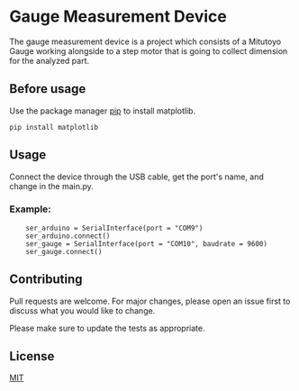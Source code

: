 # Gauge Measurement Device

The gauge measurement device is a project which consists of a Mitutoyo Gauge working alongside to a step motor that is going to collect dimension for the analyzed part.

## Before usage
Use the package manager [pip](https://pip.pypa.io/en/stable/) to install matplotlib.
```
pip install matplotlib
```

## Usage
Connect the device through the USB cable, get the port's name, and change in the main.py.

### Example:
```
    ser_arduino = SerialInterface(port = "COM9")
    ser_arduino.connect()
    ser_gauge = SerialInterface(port = "COM10", baudrate = 9600)
    ser_gauge.connect()
```

## Contributing
Pull requests are welcome. For major changes, please open an issue first to discuss what you would like to change.

Please make sure to update the tests as appropriate.

## License
[MIT](https://choosealicense.com/licenses/mit/)
